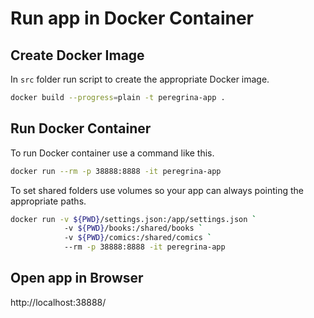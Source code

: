 # Run app in Docker Container

## Create Docker Image

In `src` folder run script to create the appropriate Docker image.

```bash
docker build --progress=plain -t peregrina-app .
```

## Run Docker Container

To run Docker container use a command like this.

```bash
docker run --rm -p 38888:8888 -it peregrina-app
```

To set shared folders use volumes so your app can always pointing the appropriate paths.

```bash
docker run -v ${PWD}/settings.json:/app/settings.json `
            -v ${PWD}/books:/shared/books `
            -v ${PWD}/comics:/shared/comics `
            --rm -p 38888:8888 -it peregrina-app
```

## Open app in Browser

http://localhost:38888/
